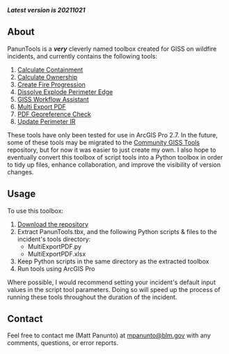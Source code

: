***Latest version is 20211021***

## About

PanunTools is a ***very*** cleverly named toolbox created for GISS on wildfire incidents, and currently contains the following tools:

1. [Calculate Containment](docs/README_CalculateContainment.md)
2. [Calculate Ownership](docs/README_CalculateOwnership.md)
3. [Create Fire Progression](docs/README_CreateFireProgression.md)
4. [Dissolve Explode Perimeter Edge](docs/README_DissolveExplodePerimeterEdge.md)
5. [GISS Workflow Assistant](docs/README_GISSWorkflowAssistant.md)
6. [Multi Export PDF](docs/README_MultiExportPDF.md)
7. [PDF Georeference Check](docs/README_PDFGeoreferenceCheck.md)
8. [Update Perimeter IR](docs/README_UpdatePerimeterIR.md)

These tools have only been tested for use in ArcGIS Pro 2.7. In the future, some of these tools may be migrated to the [Community GISS Tools](https://github.com/smHooper/giss_community_tools) repository, but for now it was easier to just create my own. I also hope to eventually convert this toolbox of script tools into a Python toolbox in order to tidy up files, enhance collaboration, and improve the visibility of version changes.

## Usage

To use this toolbox:
1. [Download the repository](https://github.com/mpanunto/PanunTools/archive/refs/heads/main.zip)
2. Extract PanunTools.tbx, and the following Python scripts & files to the incident's tools directory:
    - MultiExportPDF.py
    - MultiExportPDF.xlsx
3. Keep Python scripts in the same directory as the extracted toolbox
4. Run tools using ArcGIS Pro

Where possible, I would recommend setting your incident's default input values in the script tool parameters. Doing so will speed up the process of running these tools throughout the duration of the incident.

## Contact
Feel free to contact me (Matt Panunto) at mpanunto@blm.gov with any comments, questions, or error reports.
